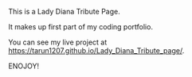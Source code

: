 This is a Lady Diana Tribute Page.

It makes up first part of my coding portfolio.

You can see my live project at https://tarun1207.github.io/Lady_Diana_Tribute_page/.

ENOJOY!
